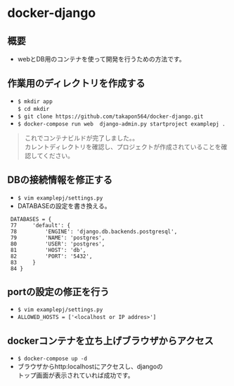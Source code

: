 # docker-django

## 概要  
  * webとDB用のコンテナを使って開発を行うための方法です。


## 作業用のディレクトリを作成する  
* `$ mkdir app`  
`$ cd mkdir`  
* `$ git clone https://github.com/takapon564/docker-django.git`  
* `$ docker-compose run web  django-admin.py startproject examplepj .`
> これでコンテナビルドが完了しました。。  
カレントディレクトリを確認し、プロジェクトが作成されていることを確認してください。  
## DBの接続情報を修正する
* `$ vim examplepj/settings.py`  
* DATABASEの設定を書き換える。  
```
 DATABASES = {
 77     'default': {
 78         'ENGINE': 'django.db.backends.postgresql',
 79         'NAME': 'postgres',
 80         'USER': 'postgres',
 81         'HOST': 'db',
 82         'PORT': '5432',
 83     }
 84 }
```
## portの設定の修正を行う  
* `$ vim examplepj/settings.py`  
* `ALLOWED_HOSTS = ['<localhost or IP addres>']`  
## dockerコンテナを立ち上げブラウザからアクセス  
* `$ docker-compose up -d`  
* ブラウザからhttp:localhostにアクセスし、djangoの  
トップ画面が表示されていれば成功です。
